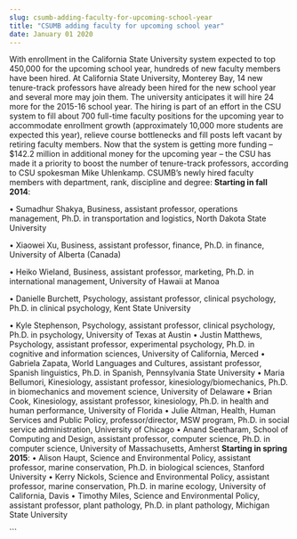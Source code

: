 ```yaml
---
slug: csumb-adding-faculty-for-upcoming-school-year
title: "CSUMB adding faculty for upcoming school year"
date: January 01 2020
---
```


 
<p>
  With enrollment in the California State University system expected to top
  450,000 for the upcoming school year, hundreds of new faculty members have
  been hired. At California State University, Monterey Bay, 14 new tenure-track
  professors have already been hired for the new school year and several more
  may join them. The university anticipates it will hire 24 more for the 2015-16
  school year. The hiring is part of an effort in the CSU system to fill about
  700 full-time faculty positions for the upcoming year to accommodate
  enrollment growth (approximately 10,000 more students are expected this year),
  relieve course bottlenecks and fill posts left vacant by retiring faculty
  members. Now that the system is getting more funding – $142.2 million in
  additional money for the upcoming year – the CSU has made it a priority to
  boost the number of tenure-track professors, according to CSU spokesman Mike
  Uhlenkamp. CSUMB’s newly hired faculty members with department, rank,
  discipline and degree: <strong>Starting in fall 2014</strong>:
</p>
<p>
  • Sumadhur Shakya, Business, assistant professor, operations management, Ph.D.
  in transportation and logistics, North Dakota State University
</p>
<p>
  • Xiaowei Xu, Business, assistant professor, finance, Ph.D. in finance,
  University of Alberta (Canada)
</p>
<p>
  • Heiko Wieland, Business, assistant professor, marketing, Ph.D. in
  international management, University of Hawaii at Manoa
</p>
<p>
  • Danielle Burchett, Psychology, assistant professor, clinical psychology,
  Ph.D. in clinical psychology, Kent State University
</p>
<p>
  • Kyle Stephenson, Psychology, assistant professor, clinical psychology, Ph.D.
  in psychology, University of Texas at Austin • Justin Matthews, Psychology,
  assistant professor, experimental psychology, Ph.D. in cognitive and
  information sciences, University of California, Merced • Gabriela Zapata,
  World Languages and Cultures, assistant professor, Spanish linguistics, Ph.D.
  in Spanish, Pennsylvania State University • Maria Bellumori, Kinesiology,
  assistant professor, kinesiology/biomechanics, Ph.D. in biomechanics and
  movement science, University of Delaware • Brian Cook, Kinesiology, assistant
  professor, kinesiology, Ph.D. in health and human performance, University of
  Florida • Julie Altman, Health, Human Services and Public Policy,
  professor/director, MSW program, Ph.D. in social service administration,
  University of Chicago • Anand Seetharam, School of Computing and Design,
  assistant professor, computer science, Ph.D. in computer science, University
  of Massachusetts, Amherst <strong>Starting in spring 2015</strong>: • Alison
  Haupt, Science and Environmental Policy, assistant professor, marine
  conservation, Ph.D. in biological sciences, Stanford University • Kerry
  Nickols, Science and Environmental Policy, assistant professor, marine
  conservation, Ph.D. in marine ecology, University of California, Davis •
  Timothy Miles, Science and Environmental Policy, assistant professor, plant
  pathology, Ph.D. in plant pathology, Michigan State University
</p>
<p></p>
```
